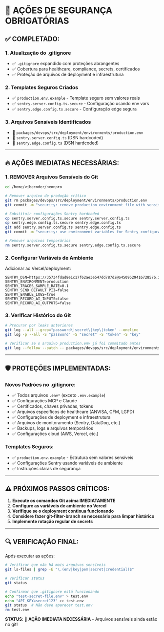 # 🚨 AÇÕES DE SEGURANÇA OBRIGATÓRIAS

## ✅ COMPLETADO:

### 1. **Atualização do .gitignore**
- ✅ `.gitignore` expandido com proteções abrangentes
- ✅ Cobertura para healthcare, compliance, secrets, certificados
- ✅ Proteção de arquivos de deployment e infraestrutura

### 2. **Templates Seguros Criados**
- ✅ `production.env.example` - Template seguro sem valores reais
- ✅ `sentry.server.config.ts.secure` - Configuração usando env vars
- ✅ `sentry.edge.config.ts.secure` - Configuração edge segura

### 3. **Arquivos Sensíveis Identificados**
- 🚨 `packages/devops/src/deployment/environments/production.env`
- 🚨 `sentry.server.config.ts` (DSN hardcoded)  
- 🚨 `sentry.edge.config.ts` (DSN hardcoded)

---

## 🔥 AÇÕES IMEDIATAS NECESSÁRIAS:

### 1. **REMOVER Arquivos Sensíveis do Git**
```bash
cd /home/vibecoder/neonpro

# Remover arquivo de produção crítico
git rm packages/devops/src/deployment/environments/production.env
git commit -m "security: remove production environment file with sensitive templates"

# Substituir configurações Sentry hardcoded
cp sentry.server.config.ts.secure sentry.server.config.ts
cp sentry.edge.config.ts.secure sentry.edge.config.ts
git add sentry.server.config.ts sentry.edge.config.ts
git commit -m "security: use environment variables for Sentry configuration"

# Remover arquivos temporários
rm sentry.server.config.ts.secure sentry.edge.config.ts.secure
```

### 2. **Configurar Variáveis de Ambiente**
Adicionar ao Vercel/deployment:
```env
SENTRY_DSN=https://35734fdad8e1c17f62ae3e547dd787d2@o4509529416728576.ingest.us.sentry.io/4509529439797248
SENTRY_ENVIRONMENT=production
SENTRY_TRACES_SAMPLE_RATE=0.1
SENTRY_SEND_DEFAULT_PII=false
SENTRY_ENABLE_LOGS=true
SENTRY_RECORD_AI_INPUTS=false
SENTRY_RECORD_AI_OUTPUTS=false
```

### 3. **Verificar Histórico do Git**
```bash
# Procurar por leaks anteriores
git log --all --grep="password\|secret\|key\|token" --oneline
git log -p --all -S "password" -S "secret" -S "token" -S "key"

# Verificar se o arquivo production.env já foi commitado antes
git log --follow --patch -- packages/devops/src/deployment/environments/production.env
```

---

## 🛡️ PROTEÇÕES IMPLEMENTADAS:

### Novos Padrões no .gitignore:
- ✅ Todos arquivos `.env*` (exceto `.env.example`)
- ✅ Configurações MCP e Claude  
- ✅ Certificados, chaves privadas, tokens
- ✅ Arquivos específicos de healthcare (ANVISA, CFM, LGPD)
- ✅ Configurações de deployment e infraestrutura
- ✅ Arquivos de monitoramento (Sentry, DataDog, etc.)
- ✅ Backups, logs e arquivos temporários
- ✅ Configurações cloud (AWS, Vercel, etc.)

### Templates Seguros:
- ✅ `production.env.example` - Estrutura sem valores sensíveis
- ✅ Configurações Sentry usando variáveis de ambiente
- ✅ Instruções claras de segurança

---

## ⚠️ PRÓXIMOS PASSOS CRÍTICOS:

1. **Execute os comandos Git acima IMEDIATAMENTE**
2. **Configure as variáveis de ambiente no Vercel**
3. **Verifique se o deployment continua funcionando**
4. **Considere fazer git-filter-branch se necessário para limpar histórico**
5. **Implemente rotação regular de secrets**

---

## 🔍 VERIFICAÇÃO FINAL:

Após executar as ações:
```bash
# Verificar que não há mais arquivos sensíveis
git ls-files | grep -E "\.(env|key|pem|secret|credential)$"

# Verificar status
git status

# Confirmar que .gitignore está funcionando
echo "test-secret-file.env" > test.env
echo "API_KEY=secret123" >> test.env  
git status  # Não deve aparecer test.env
rm test.env
```

**STATUS**: 🚨 **AÇÃO IMEDIATA NECESSÁRIA** - Arquivos sensíveis ainda estão no git!